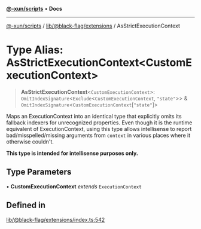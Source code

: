 [**@-xun/scripts**](../../../../README.md) • **Docs**

***

[@-xun/scripts](../../../../README.md) / [lib/@black-flag/extensions](../README.md) / AsStrictExecutionContext

# Type Alias: AsStrictExecutionContext\<CustomExecutionContext\>

> **AsStrictExecutionContext**\<`CustomExecutionContext`\>: `OmitIndexSignature`\<`Exclude`\<`CustomExecutionContext`, `"state"`\>\> & `OmitIndexSignature`\<`CustomExecutionContext`\[`"state"`\]\>

Maps an ExecutionContext into an identical type that explicitly omits
its fallback indexers for unrecognized properties. Even though it is the
runtime equivalent of ExecutionContext, using this type allows
intellisense to report bad/misspelled/missing arguments from `context` in
various places where it otherwise couldn't.

**This type is intended for intellisense purposes only.**

## Type Parameters

• **CustomExecutionContext** *extends* `ExecutionContext`

## Defined in

[lib/@black-flag/extensions/index.ts:542](https://github.com/Xunnamius/xscripts/blob/d6d7a7ba960d4afbaeb1cb7202a4cb4c1a4e6c33/lib/@black-flag/extensions/index.ts#L542)
